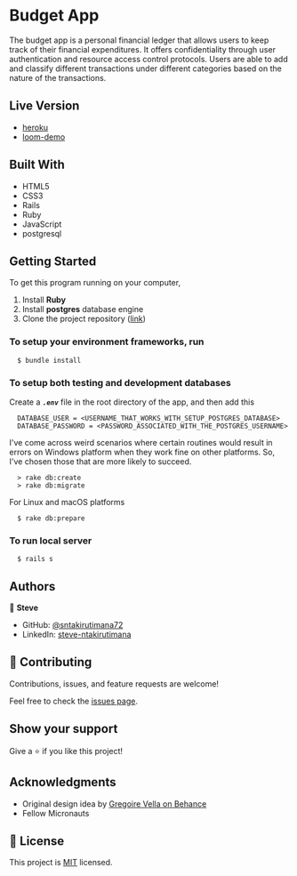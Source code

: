 # Budget App

The budget app is a personal financial ledger that allows users to keep track of their financial expenditures. It offers confidentiality through user authentication and resource access control protocols. Users are able to add and classify different transactions under different categories based on the nature of the transactions.


## Live Version

- [heroku](https://budgesten.herokuapp.com/)
- [loom-demo](https://loom.com/share/d1cb8d4eadce4225bbe6ee7dceb2f1f8)


## Built With

- HTML5
- CSS3
- Rails
- Ruby
- JavaScript
- postgresql


## Getting Started

To get this program running on your computer,

1. Install **Ruby**
2. Install **postgres** database engine
2. Clone the project repository ([link](../../))

### To setup your environment frameworks, run
  ```
    $ bundle install
  ```

### To setup both testing and development databases
  Create a _**`.env`**_ file in the root directory of the app, and then add this
  ```
    DATABASE_USER = <USERNAME_THAT_WORKS_WITH_SETUP_POSTGRES_DATABASE>
    DATABASE_PASSWORD = <PASSWORD_ASSOCIATED_WITH_THE_POSTGRES_USERNAME>
  ```

  I've come across weird scenarios where certain routines would result in errors on Windows platform when 
  they work fine on other platforms. So, I've chosen those that are more likely to succeed.
  ```
    > rake db:create
    > rake db:migrate
  ```

  For Linux and macOS platforms
  ```
    $ rake db:prepare
  ```

### To run local server
  ```
    $ rails s
  ```


## Authors

👤 **Steve**

- GitHub: [@sntakirutimana72](https://github.com/sntakirutimana72/)
- LinkedIn: [steve-ntakirutimana](https://www.linkedin.com/in/steve-ntakirutimana/) 

## 🤝 Contributing

Contributions, issues, and feature requests are welcome!

Feel free to check the [issues page](../../issues/).

## Show your support

Give a ⭐️ if you like this project!

## Acknowledgments

- Original design idea by [Gregoire Vella on Behance](https://www.behance.net/gregoirevella)
- Fellow Micronauts

## 📝 License

This project is [MIT](./LICENSE) licensed.
